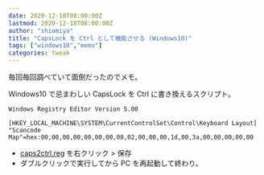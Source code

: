 ```yaml
---
date: 2020-12-18T08:00:00Z
lastmod: 2020-12-18T08:00:00Z
author: "shiomiya"
title: "CapsLock を Ctrl として機能させる (Windows10)"
tags: ["windows10","memo"]
categories: tweak
---
```


毎回毎回調べていて面倒だったのでメモ。

Windows10 で忌まわしい CapsLock を Ctrl に書き換えるスクリプト。

```
Windows Registry Editor Version 5.00

[HKEY_LOCAL_MACHINE\SYSTEM\CurrentControlSet\Control\Keyboard Layout]
"Scancode Map"=hex:00,00,00,00,00,00,00,00,02,00,00,00,1d,00,3a,00,00,00,00,00
```

- [caps2ctrl.reg](https://gist.githubusercontent.com/shiomiyan/554d01e4b1276a2d2d3009bcb0eddf94/raw/ccf2625c439b4958706e2a30f181989c564cd15c/caps2ctrl.reg) を右クリック > 保存
- ダブルクリックで実行してから PC を再起動して終わり。
